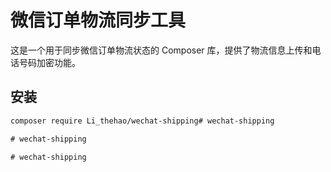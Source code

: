 # 微信订单物流同步工具

这是一个用于同步微信订单物流状态的 Composer 库，提供了物流信息上传和电话号码加密功能。

## 安装

```bash
composer require Li_thehao/wechat-shipping#   w e c h a t - s h i p p i n g  
 #   w e c h a t - s h i p p i n g  
 #   w e c h a t - s h i p p i n g  
 